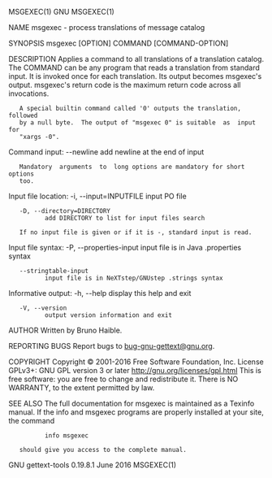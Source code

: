 MSGEXEC(1)                           GNU                           MSGEXEC(1)

NAME
       msgexec - process translations of message catalog

SYNOPSIS
       msgexec [OPTION] COMMAND [COMMAND-OPTION]

DESCRIPTION
       Applies  a  command to all translations of a translation catalog.  The
       COMMAND can be any program that  reads  a  translation  from  standard
       input.   It  is invoked once for each translation.  Its output becomes
       msgexec's output.  msgexec's return code is the  maximum  return  code
       across all invocations.

       A special builtin command called '0' outputs the translation, followed
       by a null byte.  The output of "msgexec 0" is suitable  as  input  for
       "xargs -0".

   Command input:
       --newline
              add newline at the end of input

       Mandatory  arguments  to  long options are mandatory for short options
       too.

   Input file location:
       -i, --input=INPUTFILE
              input PO file

       -D, --directory=DIRECTORY
              add DIRECTORY to list for input files search

       If no input file is given or if it is -, standard input is read.

   Input file syntax:
       -P, --properties-input
              input file is in Java .properties syntax

       --stringtable-input
              input file is in NeXTstep/GNUstep .strings syntax

   Informative output:
       -h, --help
              display this help and exit

       -V, --version
              output version information and exit

AUTHOR
       Written by Bruno Haible.

REPORTING BUGS
       Report bugs to <bug-gnu-gettext@gnu.org>.

COPYRIGHT
       Copyright © 2001-2016 Free Software Foundation, Inc.  License  GPLv3+:
       GNU GPL version 3 or later <http://gnu.org/licenses/gpl.html>
       This  is  free  software:  you are free to change and redistribute it.
       There is NO WARRANTY, to the extent permitted by law.

SEE ALSO
       The full documentation for msgexec is maintained as a Texinfo  manual.
       If  the info and msgexec programs are properly installed at your site,
       the command

              info msgexec

       should give you access to the complete manual.

GNU gettext-tools 0.19.8.1        June 2016                        MSGEXEC(1)
